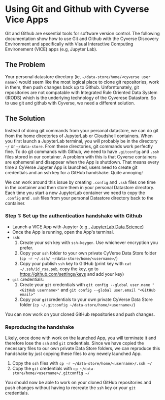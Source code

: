 # Using Git and Github with Cyverse Vice Apps

Git and Github are essential tools for software version control. The following documentation show how to use Git and Github with the Cyverse Discovery Environment and specifically with Visual Interactive Computing Environement (VICE) apps (e.g, Jupyter Lab). 

## The Problem

Your personal datastore directory (ie, `~/data-store/home/<cyverse user name>`) would seem like the most logical place to clone git repositories, work in them, then push changes back up to Github. Unforntunately, git repositories are not compatable with Integrated Rule Oriented Data System (IRODS) which is the underlying technology of the Cyverese Datastore. So to use git and github with Cyverse, we need a different solution. 

## The Solution

Instead of doing git commands from your personal datastore, we can do git from the home directories of JupyterLab or Cloudshell containers. When you first launch a JupyterLab terminal, you will probably be in the directory `~/` or `~/data-store`. From these directories, git commands work perfectly fine. To do git commands with Github, we need to have `.gitconfig` and `.ssh` files stored in our container. A problem with this is that Cyverse containers are ephemeral and disappear when the App is shutdown. That means every time a CyVerse Jupyter App is launched, users need to create git credentials and an ssh key for a GitHub handshake. Quite annoying! 

We can work around this issue by creating `.config` and `.ssh` files one time in the container and then store them in your personal Datastore directory. Each time you start a new JupyterLab container we need to copy the `.config` and `.ssh` files from your personal Datastore directory back to the container. 

### Step 1: Set up the authentication handshake with Github

- Launch a VICE App with Jupyter (e.g., [JupyterLab Data Science](https://de.cyverse.org/apps/de/c2227314-1995-11ed-986c-008cfa5ae621))
- Once the App is running, open the App's terminal.
- `ssh`:
  1. Create your ssh key with `ssh-keygen`. Use whichever encryption you prefer.
  2. Copy your `ssh` folder to your own private CyVerse Data Store folder (`cp -r ~/.ssh/ ~/data-store/home/<username>/`)
  3. Copy your publish `ssh` key to GitHub (print key with `cat ~/.ssh/id_rsa.pub`, copy the key, go to https://github.com/settings/keys and add your key)
- `git` credentials:
  1. Create your `git` credentials with `git config --global user.name "<GitHub username>"` and `git config --global user.email "<GitHub email>"`
  2. Copy your `git`credentials to your own private CyVerse Data Store folder (`cp ~/.gitconfig ~/data-store/home/<username>/`)

You can now work on your cloned GitHub repositories and push changes.

### Reproducing the handshake

Likely, once done with work on the launched App, you will terminate it and therefore lose the `ssh` and `git` credentials.
Since we have copied the necessary files to our own private Data Store folders, we can reproduce this handshake by just copying these files to any newely launched App.

1. Copy the `ssh` files with `cp -r ~/data-store/home/<username>/.ssh ~/`
2. Copy the `git` credentials with `cp ~/data-store/home/<username>/.gitconfig ~/`

You should now be able to work on your cloned GitHub repositories and push changes without having to recreate the `ssh` key or your `git` credentials.
